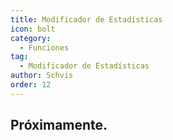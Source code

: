 ```yaml
---
title: Modificador de Estadísticas
icon: bolt
category:
  - Funciones
tag:
  - Modificador de Estadísticas
author: Schvis
order: 12
---
```


## Próximamente.